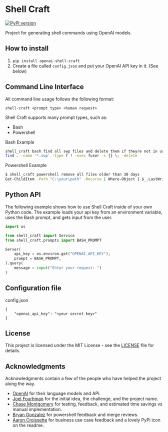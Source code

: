 # Shell Craft

[![PyPI version](https://img.shields.io/pypi/v/openai-shell-craft?color=green&label=PyPI)](https://pypi.org/project/openai-shell-craft/)

Project for generating shell commands using OpenAI models.

## How to install

1. `pip install openai-shell-craft`
2. Create a file called `config.json` and put your OpenAI API key in it. (See below)

## Command Line Interface

All command line usage follows the following format:

```shell
shell-craft <prompt type> <human request>
```

Shell Craft supports many prompt types, such as:
* Bash
* Powershell

Bash Example
```bash
shell_craft bash find all swp files and delete them if theyre not in use
find . -name '*.swp' -type f ! -exec fuser -s {} \; -delete
```

Powershell Example
```bash
$ shell_craft powershell remove all files older than 30 days
Get-ChildItem -Path "C:\your\path" -Recurse | Where-Object { $_.LastWriteTime -lt (Get-Date).AddDays(-30)} | Remove-Item -Force
```

## Python API

The following example shows how to use Shell Craft inside of your own Python code. The example loads your api key from an environment variable, uses the Bash prompt, and gets input from the user.

```python
import os

from shell_craft import Service
from shell_craft.prompts import BASH_PROMPT

Server(
    api_key = os.environ.get("OPENAI_API_KEY"),
    prompt = BASH_PROMPT,
).query(
    message = input("Enter your request: ")
)
```

## Configuration file

config.json
```
{
    "openai_api_key": "<your secret key>"
}
```

## License

This project is licensed under the MIT License - see the [LICENSE](LICENSE) file for details.

## Acknowledgments

Acknowledgments contain a few of the people who have helped the project along the way.

* [OpenAI](https://openai.com/) for their language models and API.
* [Joel Fourhman](https://github.com/joelfourhman) for the initial idea, the challenge, and the project name.
* [Chase Montgomery](https://github.com/BLuFeNiX) for testing, feedback, and estimated time savings vs manual implementation.
* [Bryan Gonzalez](https://www.linkedin.com/in/bryan-gonzalez-2b86ba67/) for powershell feedback and merge reviews.
* [Aaron Croissette](https://www.linkedin.com/in/acrois/) for business use case feedback and a lovely PyPi icon on the readme.